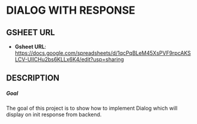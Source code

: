 DIALOG WITH RESPONSE
====================


GSHEET URL
----------

* **Gsheet URL**: https://docs.google.com/spreadsheets/d/1qcPqBLeM45XsPVF9rpcAKSLCV-UlICHu2bs6KLLx6K4/edit?usp=sharing


DESCRIPTION
-----------

##### Goal
The goal of this project is to show how to implement Dialog which will display on init response from backend.